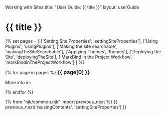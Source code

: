 <variable name="title" id="title">Working with Sites</variable>
<frontmatter>
  title: "User Guide: {{ title }}"
  layout: userGuide
</frontmatter>

# {{ title }}

{% set pages = [
  ['Setting Site Properties', 'settingSiteProperties'],
  ['Using Plugins', 'usingPlugins'],
  ['Making the site searchable', 'makingTheSiteSearchable'],
  ['Applying Themes', 'themes'],
  ['Deploying the Site', 'deployingTheSite'],
  ['MarkBind in the Project Workflow', 'markBindInTheProjectWorkflow']
] %}

{% for page in pages %}
<big>**{{ page[0] }}**</big>

<blockquote>

<include src="{{ page[1] }}.md#overview" inline />
</blockquote>

<span class="indented">More info in: <include src="{{ page[1] }}.md#link" inline trim /></span>

{% endfor %}

{% from "njk/common.njk" import previous_next %}
{{ previous_next('reusingContents', 'settingSiteProperties') }}
